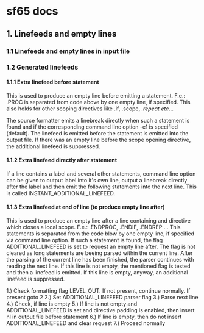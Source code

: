# sf65 docs

## 1. Linefeeds and empty lines

### 1.1 Linefeeds and empty lines in input file

### 1.2 Generated linefeeds

#### 1.1.1 Extra linefeed before statement
This is used to produce an empty line before emitting a statement. F.e.: .PROC
is separated from code above by one empty line, if specified. This also holds for
other scoping directives like .if, .scope, <em>.repeat etc</em>...

The source formatter emits a linebreak directly when such a statement is found and if the corresponding command line option -e1 is specified (default). The linefeed is emitted before the statement is emitted into the output file.
If there was an empty line before the scope opening directive, the additional linefeed is suppressed.

#### 1.1.2 Extra linefeed directly after statement
If a line contains a label and several other statements, command line option can be given to output label into it's own line, output a linebreak directly after the label and then emit the following statements into the next line.
This is called INSTANT_ADDITIONAL_LINEFEED.

#### 1.1.3 Extra linefeed at end of line (to produce empty line after)
This is used to produce an empty line after a line containing and directive which closes a local scope. F.e.: .ENDPROC, .ENDIF, .ENDREP ...
This statements is separated from the code blow by one empty line, if specified via command line option. 
If such a statement is found, the flag ADDITIONAL_LINEFEED is set to request an empty line after.
The flag is not cleared as long statements are beeing parsed within the current line.
After the parsing of the current line has been finished, the parser continues with reading the next line. If this line is not empty, the mentioned flag is tested and then a linefeed is emitted. If this line is empty, anyway, an additional linefeed is suppressed.

1.) Check formatting flag LEVEL_OUT. If not present, continue normally. If present goto 2
2.) Set ADDITIONAL_LINEFEED parser flag
3.) Parse next line
4.) Check, if line is empty
5.) If line is not empty and ADDITIONAL_LINEFEED is set and directive padding is enabled, 
    then insert nl in output file before statement
6.) If line is empty, then do not insert ADDITIONAL_LINEFEED and clear request
7.) Proceed normally

